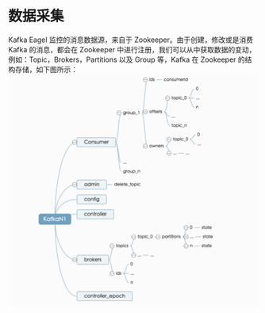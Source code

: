 # 数据采集

Kafka Eagel 监控的消息数据源，来自于 Zookeeper。由于创建，修改或是消费 Kafka 的消息，都会在 Zookeeper 中进行注册，我们可以从中获取数据的变动，例如：Topic，Brokers，Partitions 以及 Group 等，Kafka 在 Zookeeper 的结构存储，如下图所示：
![zk_kafka_meta](../res/zk_kafka_meta@2x.png)
